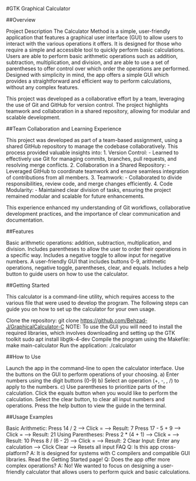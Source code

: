 #GTK Graphical Calculator

##Overview

Project Description The Calculator Method is a simple, user-friendly application that features a graphical user interface (GUI) to allow users to interact with the various operations it offers. It is designed for those who require a simple and accessible tool to quickly perform basic calculations. Users are able to perform basic arithmetic operations such as addition, subtraction, multiplication, and division, and are able to use a set of parentheses to offer control over which order the operations are performed. Designed with simplicity in mind, the app offers a simple GUI which provides a straightforward and efficient way to perform calculations, without any complex features.

This project was developed as a collaborative effort by a team, leveraging the use of Git and GitHub for version control. The project highlights teamwork and collaboration in a shared repository, allowing for modular and scalable development.

##Team Collaboration and Learning Experience

This project was developed as part of a team-based assignment, using a shared GitHub repository to manage the codebase collaboratively. This process provided valuable insights into:
	1. Version Control:
	    - Learned to effectively use Git for managing commits, branches, pull requests, and resolving merge conflicts.
	2. Collaboration in a Shared Repository:
	    - Leveraged GitHub to coordinate teamwork and ensure seamless integration of contributions from all members.
	3. Teamwork:
	    - Collaborated to divide responsibilities, review code, and merge changes efficiently.
	4. Code Modularity:
	    - Maintained clear division of tasks, ensuring the project remained modular and scalable for future enhancements.

This experience enhanced my understanding of Git workflows, collaborative development practices, and the importance of clear communication and documentation.

##Features

Basic arithmetic operations: addition, subtraction, multiplication, and division.
Includes parentheses to allow the user to order their operations in a specific way.
Includes a negative toggle to allow input for negative numbers.
A user-friendly GUI that includes buttons 0-9, arithmetic operations, negative toggle, parentheses, clear, and equals.
Includes a help button to guide users on how to use the calculator.

##Getting Started

This calculator is a command-line utility, which requires access to the various file that were used to develop the program. The following steps can guide you on how to set up the calculator for your own usage.

Clone the repository: git clone https://github.com/Behzad-J/GraphicalCalculator-C
NOTE: To use the GUI you will need to install the required libraries, which involves downloading and setting up the GTK toolkit sudo apt install libgtk-4-dev
Compile the program using the Makefile: make main-calculator
Run the application: ./calculator

##How to Use

Launch the app in the command-line to open the calculator interface.
Use the buttons on the GUI to perform operations of your choosing. a) Enter numbers using the digit buttons (0-9) b) Select an operation (+, -, , /) to apply to the numbers. c) Use parentheses to prioritize parts of the calculation.
Click the equals button when you would like to perform the calculation.
Select the clear button, to clear all input numbers and operations.
Press the help button to view the guide in the terminal.

##Usage Examples

Basic Arithmetic: Press 14 / 2 --> Click = --> Result: 7 Press 17 - 5 + 9 --> Click = --> Result: 21
Using Parentheses: Press 2 * (4 + 1) --> Click = --> Result: 10 Press 8 / (6 - 2) --> Click = --> Result: 2
Clear Input: Enter any calculation --> Click Clear --> Resets all input
FAQ Q: Is this app cross-platform? A: It is designed for systems with C compilers and compatible GUI libraries. Read the Getting Started page! Q: Does the app offer more complex operations? A: No! We wanted to focus on designing a user-friendly calculator that allows users to perform quick and basic calculations.
